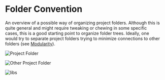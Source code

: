 # Folder Convention

An overview of a possible way of organizing project folders. 
Although this is quite general and might require tweaking or chewing in some specific cases, this is a good starting point to organize folder trees. 
Ideally, one would try to separate project folders trying to minimize connections to other folders (see [Modularity](https://www.16elt.com/2022/12/24/cohesion/)).

![Project Folder](https://www.plantuml.com/plantuml/png/RLR1Zjms3BtlLn1pQHR83j0UUoWID2sQGu8YpIL8WmLjqRQwiYH8z4wDelzU4Xfhh7K7Cy2Q8XyVdvxaVPCP4o-pkxkBs3_XI73wFOM_g6VuDJX3wGJ_tDq1r5M3Z1e3-Npz8fyF7zwz-mQOGLSUyz8DGUiauL_voLVZyF1riiQG__Rm4oJAY-EyHxs63i2FXdB_JR64n5ROWENKxu7aSGDvvGDJ5yBJsSRLT_SbcFja8v_ZsZv_Ae-djkRKj3hLsbD9hi-7l89vkjkO2wqcPR3ZagYHu1ggxACB_FZzEJ-FzqqW-YRmGyseWMY6-xl2y0RoWk8Dx3fB3HmoQvUIMGD7pDh-jCrz7Qh9MtnSEcVpH6O__owyQL3NgXr-3duKl7mg2J9pNVeIblJu4MUgIUSOMPKfJWHeCID6Iezv2eaVlPHLo5kEdKUeKMrMnb6PLEBZWj-qhv_JlkI5NlkYectXUk31z7VBmtfEuIpXXiJrU1pYC_4Kp35kREwNd6tmkjJIhXrUSDxrk566DjvMrEvjHOqVArfUUsMsWT2sb4yQEI99O4iuhCdUxgpnqWnDwj5-rTyxqpOb_-lmrjyA85-zS23PSM880-XT-ICyb3kpNAJGXyKPw0WkoKfkJ5BHCvap_EaVG6mFivQ39o5HxzyCji19_KpovC7OOQ14dk62QtuDtSAQGM0peDCO80DF15rW3lDPyTyF44FEjdFq6X1cOYpah2FeqIkn8IpUW26zzphhHxXC0cIrQRQ6WB2VIgTN8Tqetki47wcdd36jD-X8gMJdIKSNRZbe6tn6wr28d5_ATdMVAlTsO2d76DsgJD2lyaEtPYiJLqqlbYUTjFH1RxHNOl0urxRISSbaL0NuH96G5L2AAk1rQnoX0GuxVRSjq3OrND0pX39TLc3uHQGvR3GQeouZexkc3MLgsDvCX-5pwdNmtwG7N2hx9wAejRKETCUopWhb_IJqhYKNhO140_Oix8R5zso3px1SEMHwfeIkOXNkdoUR3zn7oy19B4-cE4nYFGhsueeSTjR341QEYz9lCDLkbTsOmWKwEq9G-3awsoChweohW5h-BWFRcO23X9u8S3jg1udAJQl-sFxSh1iTzcHWKYKmWzNjQS_AxaIzUcy8dLkLsXABD1iUPbMxN2IA4IKevQX2tXUvqgfKWqXPJlArzC2sUHNMhLt38W8w1nC-KtNO45BfMNPstpLh2Q2KPjQwIqXFwk3WbGwyTInE6IUmVBr0r7dUXt9kMEYbpCgu3t6L9hbSFdrnvZQtAlTQHhV-2R0B2oiUPW7RJelUpT0bzFsaWg5Q11B5e3JWZp2JJZ4ZwotamkLc8KN8IpyfdaEvmbLONcFcWsPLCDNhitGDdVuJQvz9LvM6KDU8Rl583EheTNFlaCBStEKSReZIwmrviypkFm00.png)


![Other Project Folder](https://www.plantuml.com/plantuml/png/SoWkIImgAStDuU8gI4pEJanFLL3oByb8BL88AChFIaqkKN3Bpqb9BL9IgEQgvU9oICrB0Ie60000.png)


![libs](//www.plantuml.com/plantuml/png/SoWkIImgAStDuIf8JCvEJ4zLKCh9J2fMKgZcKb202-LMnaFP48bQhbekXzIy5A0-0000.png)
